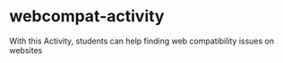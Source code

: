 # webcompat-activity
 With this Activity, students can help finding web compatibility issues on websites
